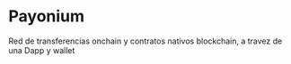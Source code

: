 # Payonium
Red de transferencias onchain y contratos nativos blockchain, a travez de una Dapp y wallet
